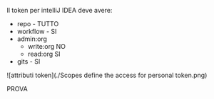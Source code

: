 Il token per intelliJ IDEA deve avere:
- repo      - TUTTO
- workflow  - SI
- admin:org  
  - write:org   NO  
  - read:org    SI
- gits      - SI

![attributi token](./Scopes define the access for personal token.png)

PROVA